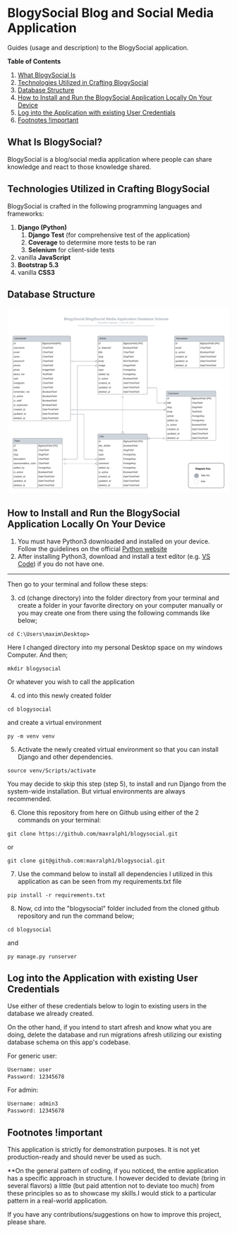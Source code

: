 # BlogySocial Blog and Social Media Application

Guides (usage and description) to the BlogySocial application.

**Table of Contents**

1. [What BlogySocial Is](#what-is-blogy-social)
2. [Technologies Utilized in Crafting BlogySocial](#technologies-utilized-in-crafting-blogy-social)
3. [Database Structure](#database-structure)
4. [How to Install and Run the BlogySocial Application Locally On Your Device](#how-to-install-and-run-the-blogy-social-application-locally-on-your-device)
5. [Log into the Application with existing User Credentials](#log-into-the-application-with-existing-user-credentials)
6. [Footnotes !important](#footnotes-important)

## What Is BlogySocial?

BlogySocial is a blog/social media application where people can share knowledge and react to those knowledge shared.

## Technologies Utilized in Crafting BlogySocial

BlogySocial is crafted in the following programming languages and frameworks:

1. **Django (Python)**
   1. **Django Test** (for comprehensive test of the application)
   2. **Coverage** to determine more tests to be ran
   3. **Selenium** for client-side tests
2. vanilla **JavaScript**
3. **Bootstrap 5.3**
4. vanilla **CSS3**

## Database Structure

![image for the database structure of BlogySocial](./blogy_social_database_schema.png)

## How to Install and Run the BlogySocial Application Locally On Your Device

1. You must have Python3 downloaded and installed on your device. Follow the guidelines on the official [Python website](https://www.python.org/downloads/)
2. After installing Python3, download and install a text editor (e.g. [VS Code](https://code.visualstudio.com/Download)) if you do not have one.

---

Then go to your terminal and follow these steps:

3. cd (change directory) into the folder directory from your terminal and create a folder in your favorite directory on your computer manually or you may create one from there using the following commands like below;

```
cd C:\Users\maxim\Desktop>
```

Here I changed directory into my personal Desktop space on my windows Computer. And then;

```
mkdir blogysocial
```

Or whatever you wish to call the application

4. cd into this newly created folder

```
cd blogysocial
```

and create a virtual environment

```
py -m venv venv
```

5. Activate the newly created virtual environment so that you can install Django and other dependencies.

```
source venv/Scripts/activate
```

You may decide to skip this step (step 5), to install and run Django from the system-wide installation. But virtual environments are always recommended.

6. Clone this repository from here on Github using either of the 2 commands on your terminal:

```
git clone https://github.com/maxralph1/blogysocial.git
```

or

```
git clone git@github.com:maxralph1/blogysocial.git
```

7. Use the command below to install all dependencies I utilized in this application as can be seen from my requirements.txt file

```
pip install -r requirements.txt
```

8. Now, cd into the "blogysocial" folder included from the cloned github repository and run the command below;

```
cd blogysocial
```

and

```
py manage.py runserver
```

## Log into the Application with existing User Credentials

Use either of these credentials below to login to existing users in the database we already created.

On the other hand, if you intend to start afresh and know what you are doing, delete the database and run migrations afresh utilizing our existing database schema on this app's codebase.

For generic user:

```
Username: user
Password: 12345678
```

For admin:

```
Username: admin3
Password: 12345678
```

## Footnotes !important

This application is strictly for demonstration purposes. It is not yet production-ready and should never be used as such.

\*\*On the general pattern of coding, if you noticed, the entire application has a specific approach in structure. I however decided to deviate (bring in several flavors) a little (but paid attention not to deviate too much) from these principles so as to showcase my skills.I would stick to a particular pattern in a real-world application.

If you have any contributions/suggestions on how to improve this project, please share.
